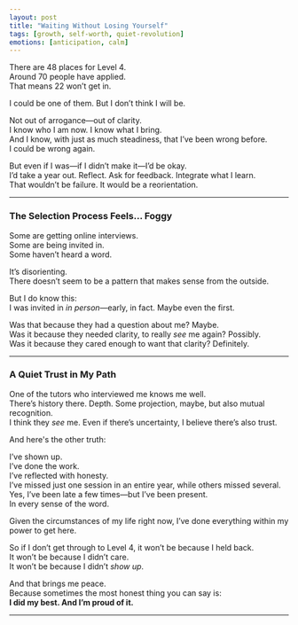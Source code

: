 ```yaml
---
layout: post
title: "Waiting Without Losing Yourself"
tags: [growth, self-worth, quiet-revolution]
emotions: [anticipation, calm]
---
```


There are 48 places for Level 4.  
Around 70 people have applied.  
That means 22 won’t get in.

I could be one of them. But I don’t think I will be.

Not out of arrogance—out of clarity.  
I know who I am now. I know what I bring.  
And I know, with just as much steadiness, that I’ve been wrong before.  
I could be wrong again.

But even if I was—if I didn’t make it—I’d be okay.  
I’d take a year out. Reflect. Ask for feedback. Integrate what I learn.  
That wouldn’t be failure. It would be a reorientation.

---

### The Selection Process Feels… Foggy

Some are getting online interviews.  
Some are being invited in.  
Some haven’t heard a word.

It’s disorienting.  
There doesn’t seem to be a pattern that makes sense from the outside.

But I do know this:  
I was invited in *in person*—early, in fact. Maybe even the first.

Was that because they had a question about me? Maybe.  
Was it because they needed clarity, to really *see* me again? Possibly.  
Was it because they cared enough to want that clarity? Definitely.

---

### A Quiet Trust in My Path

One of the tutors who interviewed me knows me well.  
There’s history there. Depth. Some projection, maybe, but also mutual recognition.  
I think they *see* me. Even if there’s uncertainty, I believe there’s also trust.

And here's the other truth:

I’ve shown up.  
I’ve done the work.  
I’ve reflected with honesty.  
I’ve missed just one session in an entire year, while others missed several.  
Yes, I’ve been late a few times—but I’ve been present.  
In every sense of the word.

Given the circumstances of my life right now, I’ve done everything within my power to get here.

So if I don’t get through to Level 4, it won’t be because I held back.  
It won’t be because I didn’t care.  
It won’t be because I didn’t *show up*.

And that brings me peace.  
Because sometimes the most honest thing you can say is:  
**I did my best. And I’m proud of it.**

---

